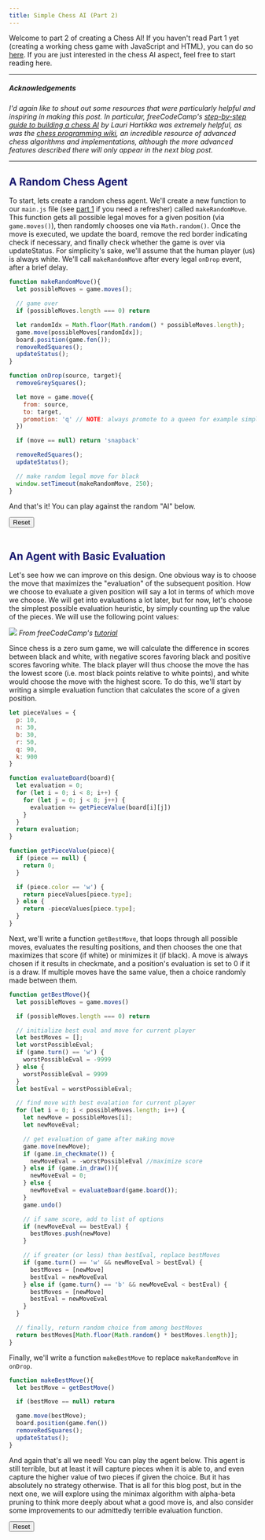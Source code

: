 ```yaml
---
title: Simple Chess AI (Part 2)
---
```


<link rel="stylesheet" href="../assets/chess/css/styles.css">
<link rel="stylesheet" href="../assets/chess/css/chessboard-1.0.0.css">
<script src="../assets/chess/js/jquery-3.4.1.js" charset="utf-8"></script>
<script src="../assets/chess/js/chess.js" charset="utf-8"></script>
<script src="../assets/chess/js/chessboard-1.0.0.js" charset="utf-8"></script>
<!-- <script src="../assets/chess/js/chessgame.js" charset="utf-8"></script> -->
<script src="../assets/chess/js/main-part2-board1.js" charset="utf-8"></script>
<script src="../assets/chess/js/main-part2-board2.js" charset="utf-8"></script>

Welcome to part 2 of creating a Chess AI! If you haven't read Part 1 yet (creating a working chess game with JavaScript and HTML), you can do so [here](/simple-chess-ai-part1/). If you are just interested in the chess AI aspect, feel free to start reading here.

<hr>

##### Acknowledgements

*I'd again like to shout out some resources that were particularly helpful and inspiring in making this post. In particular, freeCodeCamp's <a href="https://www.freecodecamp.org/news/simple-chess-ai-step-by-step-1d55a9266977/" target="_blank">step-by-step guide to building a chess AI</a> by Lauri Hartikka was extremely helpful, as was the <a href="https://www.chessprogramming.org/Main_Page" target="_blank">chess programming wiki</a>, an incredible resource of advanced chess algorithms and implementations, although the more advanced features described there will only appear in the next blog post.*

<hr>

<h2 style="color: MidnightBlue">A Random Chess Agent</h2>

To start, lets create a random chess agent. We'll create a new function to our `main.js` file (see [part 1](/simple-chess-ai-part1/) if you need a refresher) called `makeRandomMove`. This function gets all possible legal moves for a given position (via `game.moves()`), then randomly chooses one via `Math.random()`. Once the move is executed, we update the board, remove the red border indicating check if necessary, and finally check whether the game is over via updateStatus. For simplicity's sake, we'll assume that the human player (us) is always white. We'll call `makeRandomMove` after every legal `onDrop` event, after a brief delay.

```javascript
function makeRandomMove(){
  let possibleMoves = game.moves();

  // game over
  if (possibleMoves.length === 0) return

  let randomIdx = Math.floor(Math.random() * possibleMoves.length);
  game.move(possibleMoves[randomIdx]);
  board.position(game.fen());
  removeRedSquares();
  updateStatus();
}

function onDrop(source, target){
  removeGreySquares();

  let move = game.move({
    from: source,
    to: target,
    promotion: 'q' // NOTE: always promote to a queen for example simplicity
  })

  if (move == null) return 'snapback'

  removeRedSquares();
  updateStatus();

  // make random legal move for black
  window.setTimeout(makeRandomMove, 250);
}
```

And that's it! You can play against the random "AI" below.

<div class="centerer">
  <div id="board1" style="width: 400px"></div>
  <label id="chessStatus1" class="chessStatus"></label>
  <button id="resetBoard1" class="chessReset">Reset</button>
</div>

<br>
<h2 style="color: MidnightBlue">An Agent with Basic Evaluation</h2>

Let's see how we can improve on this design. One obvious way is to choose the move that maximizes the "evaluation" of the subsequent position. How we choose to evaluate a given position will say a lot in terms of which move we choose. We will get into evaluations a lot later, but for now, let's choose the simplest possible evaluation heuristic, by simply counting up the value of the pieces. We will use the following point values:

<div class="centerer">
  <img src="/assets/chess/img/chess_values.png">
  <label style="font-style: italic">From freeCodeCamp's <a href="https://www.freecodecamp.org/news/simple-chess-ai-step-by-step-1d55a9266977/" target="_blank">tutorial</a></label>
</div>

Since chess is a zero sum game, we will calculate the difference in scores between black and white, with negative scores favoring black and positive scores favoring white. The black player will thus choose the move the has the  lowest score (i.e. most black points relative to white points), and white would choose the move with the highest score. To do this, we'll start by writing a simple evaluation function that calculates the score of a given position.

```javascript
let pieceValues = {
  p: 10,
  n: 30,
  b: 30,
  r: 50,
  q: 90,
  k: 900
}

function evaluateBoard(board){
  let evaluation = 0;
  for (let i = 0; i < 8; i++) {
    for (let j = 0; j < 8; j++) {
      evaluation += getPieceValue(board[i][j])
    }
  }
  return evaluation;
}

function getPieceValue(piece){
  if (piece == null) {
    return 0;
  }

  if (piece.color == 'w') {
    return pieceValues[piece.type];
  } else {
    return -pieceValues[piece.type];
  }
}
```

Next, we'll write a function `getBestMove`, that loops through all possible moves, evaluates the resulting positions, and then chooses the one that maximizes that score (if white) or minimizes it (if black). A move is always chosen if it results in checkmate, and a position's evaluation is set to 0 if it is a draw. If multiple moves have the same value, then a choice randomly made between them.

```javascript
function getBestMove(){
  let possibleMoves = game.moves()

  if (possibleMoves.length === 0) return

  // initialize best eval and move for current player
  let bestMoves = [];
  let worstPossibleEval;
  if (game.turn() == 'w') {
    worstPossibleEval = -9999
  } else {
    worstPossibleEval = 9999
  }
  let bestEval = worstPossibleEval;

  // find move with best evalation for current player
  for (let i = 0; i < possibleMoves.length; i++) {
    let newMove = possibleMoves[i];
    let newMoveEval;

    // get evaluation of game after making move
    game.move(newMove);
    if (game.in_checkmate()) {
      newMoveEval = -worstPossibleEval //maximize score
    } else if (game.in_draw()){
      newMoveEval = 0;
    } else {
      newMoveEval = evaluateBoard(game.board());
    }
    game.undo()

    // if same score, add to list of options
    if (newMoveEval == bestEval) {
      bestMoves.push(newMove)
    }

    // if greater (or less) than bestEval, replace bestMoves
    if (game.turn() == 'w' && newMoveEval > bestEval) {
      bestMoves = [newMove]
      bestEval = newMoveEval
    } else if (game.turn() == 'b' && newMoveEval < bestEval) {
      bestMoves = [newMove]
      bestEval = newMoveEval
    }
  }

  // finally, return random choice from among bestMoves
  return bestMoves[Math.floor(Math.random() * bestMoves.length)];
}
```

Finally, we'll write a function `makeBestMove` to replace `makeRandomMove` in `onDrop`.

```javascript
function makeBestMove(){
  let bestMove = getBestMove()

  if (bestMove == null) return

  game.move(bestMove);
  board.position(game.fen())
  removeRedSquares();
  updateStatus();
}
```

And again that's all we need! You can play the agent below. This agent is still terrible, but at least it will capture pieces when it is able to, and even capture the higher value of two pieces if given the choice. But it has absolutely no strategy otherwise. That is all for this blog post, but in the next one, we will explore using the minimax algorithm with alpha-beta pruning to think more deeply about what a good move is, and also consider some improvements to our admittedly terrible evaluation function.

<div class="centerer">
  <div id="board2" style="width: 400px"></div>
  <label id="chessStatus2" class="chessStatus"></label>
  <button id="resetBoard2" class="chessReset">Reset</button>
</div>
